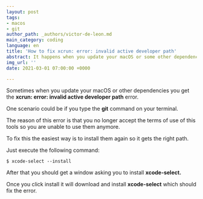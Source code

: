 ```yaml
---
layout: post
tags:
- macos
- git
author_path: _authors/victor-de-leon.md
main_category: coding
language: en
title: 'How to fix xcrun: error: invalid active developer path'
abstract: It happens when you update your macOS or some other dependencies.
img_url: ''
date: 2021-03-01 07:00:00 +0000

---
```

Sometimes when you update your macOS or other dependencies you get the **xcrun: error: invalid active developer path** error.

One scenario could be if you type the **git** command on your terminal.

The reason of this error is that you no longer accept the terms of use of this tools so you are unable to use them anymore.

To fix this the easiest way is to install them again so it gets the right path.

Just execute the following command:

    $ xcode-select --install

After that you should get a window asking you to install **xcode-select.**

Once you click install it will download and install **xcode-select** which should fix the error.
